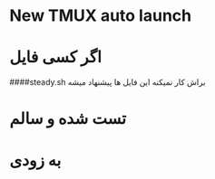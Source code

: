 # New TMUX auto launch

# اگر کسی فایل
####steady.sh
براش کار نمیکنه این فایل ها پیشنهاد میشه


# تست شده و سالم

# به زودی
